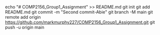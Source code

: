 echo "# COMP2156_Group1_Assignment" >> README.md
git init
git add README.md
git commit -m "Second commit-Abie"
git branch -M main
git remote add origin https://github.com/markmurphy227/COMP2156_Group1_Assignment.git
git push -u origin main

